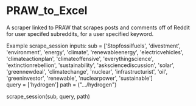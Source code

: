 # PRAW_to_Excel
A scraper linked to PRAW that scrapes posts and comments off of Reddit for user specifed subreddits, for a user specified keyword.



Example scrape_session inputs:
sub = ['Stopfossilfuels',
'divestment',
'environment',
'energy',
'climate',
'renewableenergy',
'electricvehicles',
'climateactionplan',
'climateoffensive',
'everythingscience',
'extinctionrebellion',
'sustainability',
'asksciencediscussion',
'solar',
'greennewdeal',
'climatechange',
'nuclear',
'infrastructurist',
'oil',
'greeninvestor',
'renewable',
'nuclearpower',
'sustainable']  
query = ['hydrogen']
path = (".../hydrogen")

scrape_session(sub, query, path)
